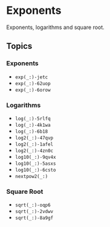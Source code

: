 # Exponents

Exponents, logarithms and square root. 

## Topics

### Exponents
- ``exp(_:)-jetc``
- ``exp(_:)-62uop``
- ``exp(_:)-6orow``

### Logarithms
- ``log(_:)-5rlfq``
- ``log(_:)-4k1wa``
- ``log(_:)-6b18``
- ``log2(_:)-47qvp``
- ``log2(_:)-1afel``
- ``log2(_:)-4zn0c``
- ``log10(_:)-9qv4x``
- ``log10(_:)-5asxs``
- ``log10(_:)-6csto``
- ``nextpow2(_:)``

### Square Root
- ``sqrt(_:)-oqp6``
- ``sqrt(_:)-2vdwv``
- ``sqrt(_:)-8a9gf``
